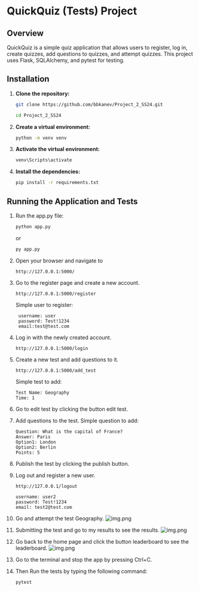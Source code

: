 # QuickQuiz (Tests) Project

## Overview

QuickQuiz is a simple quiz application that allows users to register, log in, create quizzes, add questions to quizzes, and attempt quizzes. This project uses Flask, SQLAlchemy, and pytest for testing.

## Installation

1. **Clone the repository:**

   ```bash
   git clone https://github.com/bbkanev/Project_2_SS24.git
   ```
   ```bash
   cd Project_2_SS24
   ```
2. **Create a virtual environment:**

   ```bash
   python -m venv venv
    ```
3. **Activate the virtual environment:**
    ```bash
    venv\Scripts\activate
    ```
4. **Install the dependencies:**
   ```bash
   pip install -r requirements.txt
   ```
   
## Running the Application and Tests

1. Run the app.py file:
   ```bash
   python app.py
   ```
   or
   ```bash
   py app.py
   ```
2. Open your browser and navigate to
    ```commandline
    http://127.0.0.1:5000/
    ```

3. Go to the register page and create a new account.
    ```
    http://127.0.0.1:5000/register
    ```
   Simple user to register: 
   ```
    username: user
    password: Test!1234
    email:test@test.com
    ```
   
4. Log in with the newly created account.
    ```
    http://127.0.0.1:5000/login
    ```
   
5. Create a new test and add questions to it.
    ```
    http://127.0.0.1:5000/add_test
    ```
   Simple test to add:
    ```
    Test Name: Geography
    Time: 1 
    ```
   
6. Go to edit test by clicking the button edit test.
7. Add questions to the test.
   Simple question to add:
    ```
    Question: What is the capital of France?
    Answer: Paris
    Option1: London
    Option2: Berlin
    Points: 5
    ```
8. Publish the test by clicking the publish button.
9. Log out and register a new user.
    ```
    http://127.0.0.1/logout
    ```
    ```
    username: user2
    password: Test!1234
    email: test2@test.com
    ```
   
10. Go and attempt the test Geography.
![img.png](Images/img.png)
11. Submitting the test and go to my results to see the results.
![img.png](Images/img1.png)
12. Go back to the home page and click the button leaderboard to see the leaderboard.
![img.png](Images/img2.png)
13. Go to the terminal and stop the app by pressing Ctrl+C.
14. Then Run the tests by typing the following command:
    ```bash
    pytest
    ```

